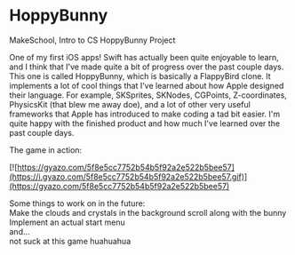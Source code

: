 # HoppyBunny
MakeSchool, Intro to CS HoppyBunny Project

One of my first iOS apps! Swift has actually been quite enjoyable to learn, and I think that I've made quite a bit of progress over the past couple days. This one is called HoppyBunny, which is basically a FlappyBird clone. It implements a lot of cool things that I've learned about how Apple designed their language. For example, SKSprites, SKNodes, CGPoints, Z-coordinates, PhysicsKit (that blew me away doe), and a lot of other very useful frameworks that Apple has introduced to make coding a tad bit easier. I'm quite happy with the finished product and how much I've learned over the past couple days.

The game in action:

[![https://gyazo.com/5f8e5cc7752b54b5f92a2e522b5bee57](https://i.gyazo.com/5f8e5cc7752b54b5f92a2e522b5bee57.gif)](https://gyazo.com/5f8e5cc7752b54b5f92a2e522b5bee57)

Some things to work on in the future:  
Make the clouds and crystals in the background scroll along with the bunny  
Implement an actual start menu  
and...  
not suck at this game huahuahua
